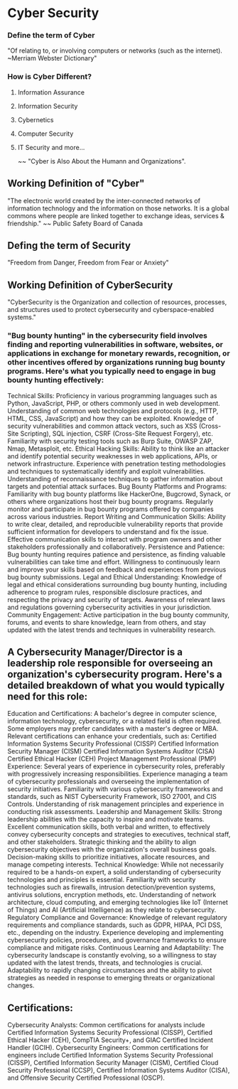 # Cyber Security
### Define the term of Cyber
"Of relating to, or involving computers or networks (such as the internet). ~Merriam Webster Dictionary"
### How is Cyber Different?
1. Information Assurance
2. Information Security
3. Cybernetics
4. Computer Security
5. IT Security and more...

   ~~ "Cyber is Also About the Humann and Organizations".
## Working Definition of "Cyber"
"The electronic world created by the inter-connected networks of information technology and the information on those networks. It is a global commons where people are linked together
to exchange ideas, services & friendship."   ~~ Public Safety Board of Canada

## Defing the term of Security
"Freedom from Danger, Freedom from Fear or Anxiety"

## Working Definition of CyberSecurity
"CyberSecurity is the Organization and collection of resources, processes, and structures used to protect cybersecurity and cyberspace-enabled systems."


### "Bug bounty hunting" in the cybersecurity field involves finding and reporting vulnerabilities in software, websites, or applications in exchange for monetary rewards, recognition, or other incentives offered by organizations running bug bounty programs. Here's what you typically need to engage in bug bounty hunting effectively:

Technical Skills:
Proficiency in various programming languages such as Python, JavaScript, PHP, or others commonly used in web development.
Understanding of common web technologies and protocols (e.g., HTTP, HTML, CSS, JavaScript) and how they can be exploited.
Knowledge of security vulnerabilities and common attack vectors, such as XSS (Cross-Site Scripting), SQL injection, CSRF (Cross-Site Request Forgery), etc.
Familiarity with security testing tools such as Burp Suite, OWASP ZAP, Nmap, Metasploit, etc.
Ethical Hacking Skills:
Ability to think like an attacker and identify potential security weaknesses in web applications, APIs, or network infrastructure.
Experience with penetration testing methodologies and techniques to systematically identify and exploit vulnerabilities.
Understanding of reconnaissance techniques to gather information about targets and potential attack surfaces.
Bug Bounty Platforms and Programs:
Familiarity with bug bounty platforms like HackerOne, Bugcrowd, Synack, or others where organizations host their bug bounty programs.
Regularly monitor and participate in bug bounty programs offered by companies across various industries.
Report Writing and Communication Skills:
Ability to write clear, detailed, and reproducible vulnerability reports that provide sufficient information for developers to understand and fix the issue.
Effective communication skills to interact with program owners and other stakeholders professionally and collaboratively.
Persistence and Patience:
Bug bounty hunting requires patience and persistence, as finding valuable vulnerabilities can take time and effort.
Willingness to continuously learn and improve your skills based on feedback and experiences from previous bug bounty submissions.
Legal and Ethical Understanding:
Knowledge of legal and ethical considerations surrounding bug bounty hunting, including adherence to program rules, responsible disclosure practices, and respecting the privacy and security of targets.
Awareness of relevant laws and regulations governing cybersecurity activities in your jurisdiction.
Community Engagement:
Active participation in the bug bounty community, forums, and events to share knowledge, learn from others, and stay updated with the latest trends and techniques in vulnerability research.
   

## A Cybersecurity Manager/Director is a leadership role responsible for overseeing an organization's cybersecurity program. Here's a detailed breakdown of what you would typically need for this role:

Education and Certifications:
A bachelor's degree in computer science, information technology, cybersecurity, or a related field is often required. Some employers may prefer candidates with a master's degree or MBA.
Relevant certifications can enhance your credentials, such as:
Certified Information Systems Security Professional (CISSP)
Certified Information Security Manager (CISM)
Certified Information Systems Auditor (CISA)
Certified Ethical Hacker (CEH)
Project Management Professional (PMP)
Experience:
Several years of experience in cybersecurity roles, preferably with progressively increasing responsibilities.
Experience managing a team of cybersecurity professionals and overseeing the implementation of security initiatives.
Familiarity with various cybersecurity frameworks and standards, such as NIST Cybersecurity Framework, ISO 27001, and CIS Controls.
Understanding of risk management principles and experience in conducting risk assessments.
Leadership and Management Skills:
Strong leadership abilities with the capacity to inspire and motivate teams.
Excellent communication skills, both verbal and written, to effectively convey cybersecurity concepts and strategies to executives, technical staff, and other stakeholders.
Strategic thinking and the ability to align cybersecurity objectives with the organization's overall business goals.
Decision-making skills to prioritize initiatives, allocate resources, and manage competing interests.
Technical Knowledge:
While not necessarily required to be a hands-on expert, a solid understanding of cybersecurity technologies and principles is essential.
Familiarity with security technologies such as firewalls, intrusion detection/prevention systems, antivirus solutions, encryption methods, etc.
Understanding of network architecture, cloud computing, and emerging technologies like IoT (Internet of Things) and AI (Artificial Intelligence) as they relate to cybersecurity.
Regulatory Compliance and Governance:
Knowledge of relevant regulatory requirements and compliance standards, such as GDPR, HIPAA, PCI DSS, etc., depending on the industry.
Experience developing and implementing cybersecurity policies, procedures, and governance frameworks to ensure compliance and mitigate risks.
Continuous Learning and Adaptability:
The cybersecurity landscape is constantly evolving, so a willingness to stay updated with the latest trends, threats, and technologies is crucial.
Adaptability to rapidly changing circumstances and the ability to pivot strategies as needed in response to emerging threats or organizational changes.



## Certifications:
Cybersecurity Analysts: Common certifications for analysts include Certified Information Systems Security Professional (CISSP), Certified Ethical Hacker (CEH), CompTIA Security+, and GIAC Certified Incident Handler (GCIH).
Cybersecurity Engineers: Common certifications for engineers include Certified Information Systems Security Professional (CISSP), Certified Information Security Manager (CISM), Certified Cloud Security Professional (CCSP), Certified Information Systems Auditor (CISA), and Offensive Security Certified Professional (OSCP).



#
